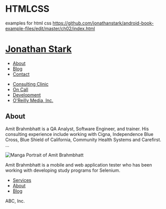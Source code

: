# HTMLCSS
examples for html css
https://github.com/jonathanstark/android-book-example-files/edit/master/ch02/index.html

<html>
    <head>
        <title>Amit Brahmbhatt</title>
        <meta name="viewport" content="user-scalable=no, width=device-width" />
        <link rel="stylesheet" type="text/css" href="android.css" media="only screen and (max-width: 600px)" />
        <link rel="stylesheet" type="text/css" href="desktop.css" media="screen and (min-width: 601px)" />
        <!--[if IE]>
        <link rel="stylesheet" type="text/css" href="desktop.css" media="all" /> 
        <![endif]-->
        <script type="text/javascript" src="jquery.js"></script>
        <script type="text/javascript" src="android.js"></script>
    </head>
    <body>
        <div id="container">
            <div id="header">
                <h1><a href="./">Jonathan Stark</a></h1>
                <div id="utility">
                    <ul>
                        <li><a href="about.html">About</a></li>
                        <li><a href="blog.html">Blog</a></li>
                        <li><a href="contact.html">Contact</a></li>
                    </ul>
                </div>
                <div id="nav">
                    <ul>
                        <li><a href="consulting-clinic.html">Consulting Clinic</a></li>
                        <li><a href="on-call.html">On Call</a></li>
                        <li><a href="development.html">Development</a></li>
                        <li><a href="http://www.oreilly.com">O'Reilly Media, Inc.</a></li>
                    </ul>
                </div>
            </div>
            <div id="content">
                <h2>About</h2>
                <p>Amit Brahmbhatt is a QA Analyst, Software Engineer, and trainer. His consulting experience include working
                with Cigna, Independence Blue Cross, Blue Shield of California, Community Health Systems and Carefirst. ...</p>
            </div>
            <div id="sidebar">
                <img alt="Manga Portrait of Amit Brahmbhatt" src="ab-small.png">
                <p>Amit Brahmbhatt is a mobile and web application tester who has been working with developing study programs
                for Selenium.</p>
            </div>
            <div id="footer">
                <ul>
                    <li><a href="services.html">Services</a></li>
                    <li><a href="about.html">About</a></li>
                    <li><a href="blog.html">Blog</a></li>
                </ul>
                <p class="subtle">ABC, Inc.</p>
            </div>
        </div>
    </body>
</html>

